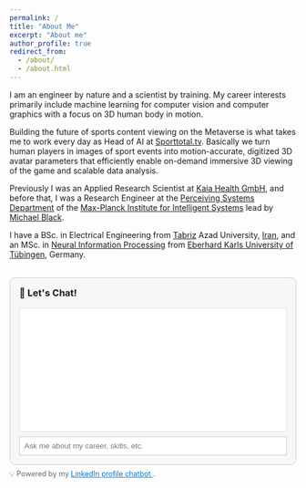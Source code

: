 ```yaml
---
permalink: /
title: "About Me"
excerpt: "About me"
author_profile: true
redirect_from: 
  - /about/
  - /about.html
---
```


I am an engineer by nature and a scientist by training. My career interests primarily include machine learning for computer vision and computer graphics with a focus on 3D human body in motion.

Building the future of sports content viewing on the Metaverse is what takes me to work every day as Head of AI at [Sporttotal.tv](https://sporttotal.tv/). Basically we turn human players in images of sport events into motion-accurate, digitized 3D avatar parameters that efficiently enable on-demand immersive 3D viewing of the game and scalable data analysis.

Previously I was an Applied Research Scientist at [Kaia Health GmbH](https://kaiahealth.com/), and before that, I was a Research Engineer at the  [Perceiving Systems Department](https://www.youtube.com/user/BlackAtBrown) of the [Max-Planck Institute for Intelligent Systems](https://www.is.mpg.de/) lead by [Michael Black](https://ps.is.tuebingen.mpg.de/person/black).

I have a BSc. in Electrical Engineering from [Tabriz](https://www.youtube.com/watch?v=OWb1yP-KpMc) Azad University, [Iran](https://www.youtube.com/watch?v=CuITzmlIvbc), and an MSc. in [Neural Information Processing](https://www.neuroschool-tuebingen.de/master/neural-inf-process/) 
from [Eberhard Karls University of Tübingen](https://www.neuroschool-tuebingen.de/), Germany.

<div id="chat-container" style="max-width: 600px; margin-top: 2rem; padding: 1rem; border: 1px solid #ccc; border-radius: 10px; background: #f7f7f7;">
  <h3 style="margin-top: 0;">💬 Let's Chat! </h3>
  <div id="chat-box" style="height: 200px; overflow-y: auto; background: white; padding: 0.5rem; border: 1px solid #ddd;"></div>
  <input type="text" id="user-input" placeholder="Ask me about my career, skills, etc." style="width: 100%; padding: 0.5rem; margin-top: 0.5rem; border: 1px solid #ccc;">
</div>

<script>
  window.addEventListener("DOMContentLoaded", () => {
    import("https://esm.sh/@gradio/client").then(async ({ Client }) => {
      const chatBox = document.getElementById("chat-box");
      const userInput = document.getElementById("user-input");
      let messages = [];

      const client = await Client.connect("nghorbani/linkedin_profile_chatbot");

      function appendMessage(role, content) {
        const el = document.createElement("div");
        el.innerHTML = `<strong>${role === "user" ? "You" : "Nima"}:</strong> ${content}`;
        el.style.margin = "0.5rem 0";
        chatBox.appendChild(el);
        chatBox.scrollTop = chatBox.scrollHeight;
      }

      userInput.addEventListener("keypress", async function (e) {
        if (e.key === "Enter" && userInput.value.trim() !== "") {
          const userMessage = {
            role: "user",
            content: userInput.value.trim()
          };

          appendMessage("user", userMessage.content);
          messages.push(userMessage);
          userInput.value = "";

          try {
            const result = await client.predict("/chat", {
              messages: messages
            });

            const botMessage = result.data;
            messages.push(botMessage);
            appendMessage("assistant", botMessage.content);
          } catch (err) {
            console.error("Chatbot error:", err);
            appendMessage("assistant", "⚠️ Error reaching the chatbot.");
          }
        }
      });
    });
  });
</script>



<p style="font-size: 0.9em; color: #666; text-align: left; margin-top: 0.5rem;">
  💡 Powered by my 
  <a href="https://github.com/nghorbani/linkedin_profile_chatbot/" target="_blank" style="color: #007acc;">
    LinkedIn profile chatbot
  </a>.
</p>
